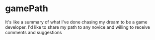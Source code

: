 # gamePath
It's like a summary of what I've done chasing my dream to be a game developer. I'd like to share my path to any novice and willing to receive comments and suggestions

